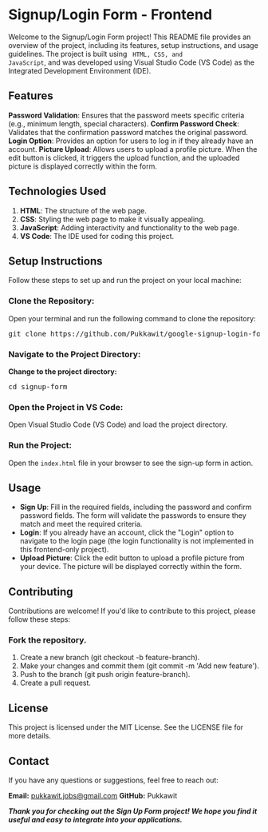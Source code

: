 # Signup/Login Form - Frontend
Welcome to the Signup/Login Form project! This README file provides an overview of the project, including its features, setup instructions, and usage guidelines. The project is built using <code> HTML, CSS, and JavaScript</code>, and was developed using Visual Studio Code (VS Code) as the Integrated Development Environment (IDE).

## Features
<strong>Password Validation</strong>: Ensures that the password meets specific criteria (e.g., minimum length, special characters).
<strong>Confirm Password Check</strong>: Validates that the confirmation password matches the original password.
<strong>Login Option</strong>: Provides an option for users to log in if they already have an account.
<strong>Picture Upload</strong>: Allows users to upload a profile picture. When the edit button is clicked, it triggers the upload function, and the uploaded picture is displayed correctly within the form.

## Technologies Used
<ol>
  <li><strong>HTML</strong>: The structure of the web page.</li>
  <li><strong>CSS</strong>: Styling the web page to make it visually appealing.</li>
  <li><strong>JavaScript</strong>: Adding interactivity and functionality to the web page.</li>
  <li><strong>VS Code</strong>: The IDE used for coding this project.</li>
</ol>

## Setup Instructions
Follow these steps to set up and run the project on your local machine:



### Clone the Repository:
Open your terminal and run the following command to clone the repository:
<pre>git clone https://github.com/Pukkawit/google-signup-login-form-frontEnd.git</pre>

### Navigate to the Project Directory:
<strong>Change to the project directory:</strong>
<pre>cd signup-form</pre>

### Open the Project in VS Code:
Open Visual Studio Code (VS Code) and load the project directory.

### Run the Project:
Open the <code>index.html</code> file in your browser to see the sign-up form in action.

## Usage
<ul>
  <li><strong>Sign Up</strong>: Fill in the required fields, including the password and confirm password fields. The form will validate the passwords to ensure they match and meet the required criteria.</li>
  <li><strong>Login</strong>: If you already have an account, click the "Login" option to navigate to the login page (the login functionality is not implemented in this frontend-only project).</li>
  <li><strong>Upload Picture</strong>: Click the edit button to upload a profile picture from your device. The picture will be displayed correctly within the form.</li>
</ul>

## Contributing
Contributions are welcome! If you'd like to contribute to this project, please follow these steps:

### Fork the repository.
<ol>
<li>Create a new branch (git checkout -b feature-branch).</li>
<li>Make your changes and commit them (git commit -m 'Add new feature').</li>
<li>Push to the branch (git push origin feature-branch).</li>
<li>Create a pull request.</li>
</ol>

## License
This project is licensed under the MIT License. See the LICENSE file for more details.

## Contact
If you have any questions or suggestions, feel free to reach out:

<b>Email:</b> pukkawit.jobs@gmail.com
<b>GitHub:</b> Pukkawit

<i><strong>Thank you for checking out the Sign Up Form project! We hope you find it useful and easy to integrate into your applications.</strong></i>

